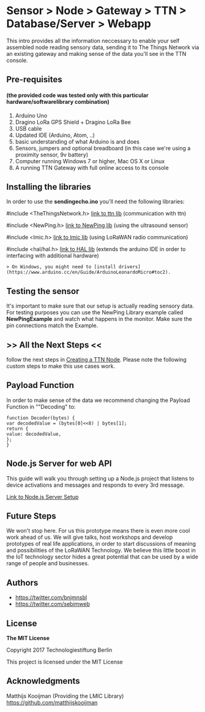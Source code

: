 # Sensor > Node > Gateway > TTN > Database/Server > Webapp
This intro provides all the information neccessary to enable your self assembled node reading sensory data, sending it to The Things Network via an existing gateway and making sense of the data you'll see in the TTN console.
## Pre-requisites
#### (the provided code was tested only with this particular hardware/softwarelibrary combination)

1. Arduino Uno
2. Dragino LoRa GPS Shield + Dragino LoRa Bee
2. USB cable
3. Updated IDE (Arduino, Atom, ..)
4. basic understanding of what Arduino is and does
3. Sensors, jumpers and optional breadboard (in this case we're using a proximity sensor, 9v battery)
4. Computer running Windows 7 or higher, Mac OS X or Linux
5. A running TTN Gateway with full online access to its console

## Installing the libraries

In order to use the **sendingecho.ino** you'll need the following libraries:

 #include <TheThingsNetwork.h> [link to ttn lib] (communication with ttn)
 
 #include <NewPing.h> [link to NewPing lib] (using the ultrasound sensor)
 
 #include <lmic.h> [link to lmic lib] (using LoRaWAN radio communication)
 
 #include <hal/hal.h> [link to HAL lib] (extends the arduino IDE in order to interfacing with additional hardware)

    
    > On Windows, you might need to [install drivers](https://www.arduino.cc/en/Guide/ArduinoLeonardoMicro#toc2).

## Testing the sensor

It's important to make sure that our setup is actually reading sensory data. For testing purposes you can use the NewPing Library example called **NewPingExample** and watch what happens in the monitor. Make sure the pin connections match the Example. 

## >> All the Next Steps <<

follow the next steps in [Creating a TTN Node]. Please note the following custom steps to make this use cases work.

## Payload Function
In order to make sense of the data we recommend changing the Payload Function in ""Decoding" to: 

    function Decoder(bytes) {
    var decodedValue = (bytes[0]<<8) | bytes[1];
    return {
    value: decodedValue,
    };
    }

## Node.js Server for web API
This guide will walk you through setting up a Node.js project that listens to device activations and messages and responds to every 3rd message.

[Link to Node.js Server Setup]


## Future Steps
We won't stop here. For us this prototype means there is even more cool work ahead of us. We will give talks, host workshops and develop prototypes of real life applications, in order to start discussions of meaning and possibilities of the LoRaWAN Technology. We believe this little boost in the IoT technology sector hides a great potential that can be used by a wide range of people and businesses.


## Authors
- https://twitter.com/bnjmnsbl 
- https://twitter.com/sebimweb

## License
**The MIT License**

Copyright 2017 Technologiestiftung Berlin

This project is licensed under the MIT License

## Acknowledgments
Matthijs Kooijman (Providing the LMIC Library)
https://github.com/matthijskooijman

[Link to Node.js Server Setup]: https://www.thethingsnetwork.org/docs/applications/nodejs/quick-start.html
[Creating a TTN Node]:	https://www.thethingsnetwork.org/docs/devices/uno/quick-start.html
[link to HAL lib]: http://playground.arduino.cc/Code/HardwareAbstraction
[link to lmic lib]:	https://github.com/matthijskooijman/arduino-lmic
[link to NewPing lib]:	http://playground.arduino.cc/Code/NewPing
[link to ttn lib]:	https://github.com/TheThingsNetwork/arduino-device-lib
[account]:         https://account.thethingsnetwork.org
[create-account]:  https://account.thethingsnetwork.org/register
[profile]:         https://account.thethingsnetwork.org/users/profile
[console]:         https://console.thethingsnetwork.org
[settings]:        https://console.thethingsnetwork.org/settings
[add-application]: https://console.thethingsnetwork.org/applications/add
